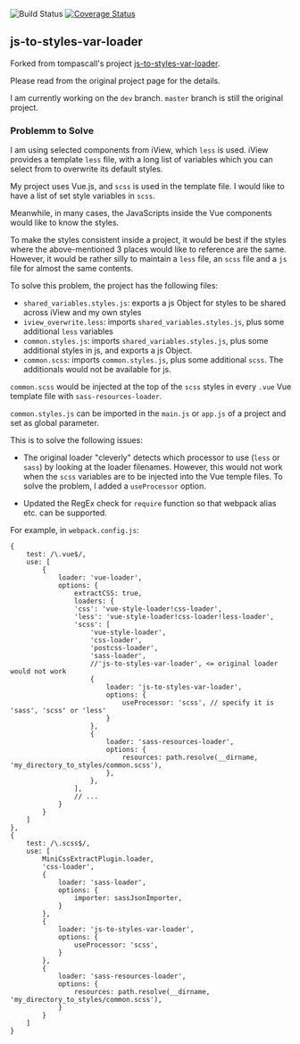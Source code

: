 ![Build Status](https://travis-ci.org/tompascall/js-to-styles-var-loader.svg?branch=master) [![Coverage Status](https://coveralls.io/repos/github/tompascall/js-to-styles-var-loader/badge.svg?branch=master)](https://coveralls.io/github/tompascall/js-to-styles-var-loader?branch=master)

## js-to-styles-var-loader

Forked from tompascall's project [js-to-styles-var-loader](https://github.com/tompascall/js-to-styles-var-loader).

Please read from the original project page for the details.

I am currently working on the `dev` branch. `master` branch is still the original project.

### Problemm to Solve

I am using selected components from iView, which `less` is used. iView provides a template `less` file, with a long list of variables which you can select from to overwrite its default styles.

My project uses Vue.js, and `scss` is used in the template file. I would like to have a list of set style variables in `scss`.

Meanwhile, in many cases, the JavaScripts inside the Vue components would like to know the styles.

To make the styles consistent inside a project, it would be best if the styles where the above-mentioned 3 places would like to reference are the same. However, it would be rather silly to maintain a `less` file, an `scss` file and a `js` file for almost the same contents.

To solve this problem, the project has the following files:

- `shared_variables.styles.js`: exports a js Object for styles to be shared across iView and my own styles
- `iview_overwrite.less`: imports `shared_variables.styles.js`, plus some additional `less` variables
- `common.styles.js`: imports `shared_variables.styles.js`, plus some additional styles in js, and exports a js Object.
- `common.scss`: imports `common.styles.js`, plus some additional `scss`. The additionals would not be available for js.

`common.scss` would be injected at the top of the `scss` styles in every `.vue` Vue template file with `sass-resources-loader`.

`common.styles.js` can be imported in the `main.js` or `app.js` of a project and set as global parameter.


This is to solve the following issues:

- The original loader "cleverly" detects which processor to use (`less` or `sass`) by looking at the loader filenames. However, this would not work when the `scss` variables are to be injected into the Vue temple files. To solve the problem, I added a `useProcessor` option.

- Updated the RegEx check for `require` function so that webpack alias etc. can be supported.

For example, in `webpack.config.js`:
```
{
    test: /\.vue$/,
    use: [
        {
            loader: 'vue-loader',
            options: {
                extractCSS: true,
                loaders: {
                'css': 'vue-style-loader!css-loader',
                'less': 'vue-style-loader!css-loader!less-loader',
                'scss': [
                    'vue-style-loader',
                    'css-loader',
                    'postcss-loader',
                    'sass-loader',
                    //'js-to-styles-var-loader', <= original loader would not work
                    {
                        loader: 'js-to-styles-var-loader',
                        options: {
                            useProcessor: 'scss', // specify it is 'sass', 'scss' or 'less'
                        }
                    },
                    {
                        loader: 'sass-resources-loader',
                        options: {
                            resources: path.resolve(__dirname, 'my_directory_to_styles/common.scss'),
                        },
                    },
                ],
                // ...
            }
        }
    ]
},
{
    test: /\.scss$/,
    use: [
        MiniCssExtractPlugin.loader,
        'css-loader',
        {
            loader: 'sass-loader',
            options: {
                importer: sassJsonImporter,
            }
        },
        {
            loader: 'js-to-styles-var-loader', 
            options: {
                useProcessor: 'scss',
            }
        },
        {
            loader: 'sass-resources-loader',
            options: {
                resources: path.resolve(__dirname, 'my_directory_to_styles/common.scss'),
            }
        }
    ]
}
 ```
